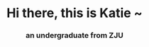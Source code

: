 <h1 align="center">Hi there, this is Katie ~</h1>
<h3 align="center">an undergraduate from ZJU </h3>

